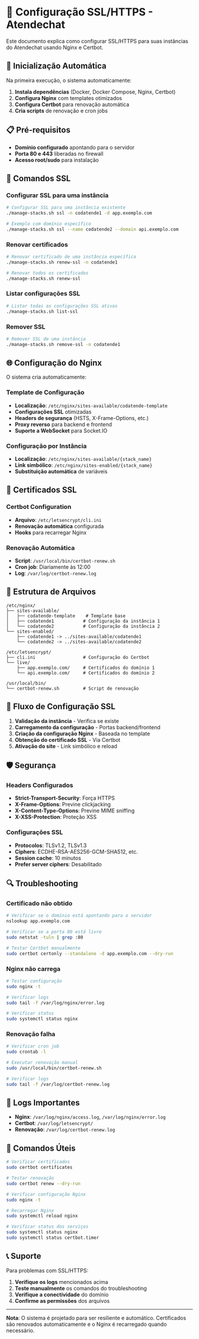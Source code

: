 # 🔐 Configuração SSL/HTTPS - Atendechat

Este documento explica como configurar SSL/HTTPS para suas instâncias do Atendechat usando Nginx e Certbot.

## 🚀 Inicialização Automática

Na primeira execução, o sistema automaticamente:

1. **Instala dependências** (Docker, Docker Compose, Nginx, Certbot)
2. **Configura Nginx** com templates otimizados
3. **Configura Certbot** para renovação automática
4. **Cria scripts** de renovação e cron jobs

## 📋 Pré-requisitos

- **Domínio configurado** apontando para o servidor
- **Porta 80 e 443** liberadas no firewall
- **Acesso root/sudo** para instalação

## 🔧 Comandos SSL

### Configurar SSL para uma instância

```bash
# Configurar SSL para uma instância existente
./manage-stacks.sh ssl -n codatende1 -d app.exemplo.com

# Exemplo com domínio específico
./manage-stacks.sh ssl --name codatende2 --domain api.exemplo.com
```

### Renovar certificados

```bash
# Renovar certificado de uma instância específica
./manage-stacks.sh renew-ssl -n codatende1

# Renovar todos os certificados
./manage-stacks.sh renew-ssl
```

### Listar configurações SSL

```bash
# Listar todas as configurações SSL ativas
./manage-stacks.sh list-ssl
```

### Remover SSL

```bash
# Remover SSL de uma instância
./manage-stacks.sh remove-ssl -n codatende1
```

## 🌐 Configuração do Nginx

O sistema cria automaticamente:

### Template de Configuração
- **Localização**: `/etc/nginx/sites-available/codatende-template`
- **Configurações SSL** otimizadas
- **Headers de segurança** (HSTS, X-Frame-Options, etc.)
- **Proxy reverso** para backend e frontend
- **Suporte a WebSocket** para Socket.IO

### Configuração por Instância
- **Localização**: `/etc/nginx/sites-available/{stack_name}`
- **Link simbólico**: `/etc/nginx/sites-enabled/{stack_name}`
- **Substituição automática** de variáveis

## 🔐 Certificados SSL

### Certbot Configuration
- **Arquivo**: `/etc/letsencrypt/cli.ini`
- **Renovação automática** configurada
- **Hooks** para recarregar Nginx

### Renovação Automática
- **Script**: `/usr/local/bin/certbot-renew.sh`
- **Cron job**: Diariamente às 12:00
- **Log**: `/var/log/certbot-renew.log`

## 📁 Estrutura de Arquivos

```
/etc/nginx/
├── sites-available/
│   ├── codatende-template    # Template base
│   ├── codatende1           # Configuração da instância 1
│   └── codatende2           # Configuração da instância 2
└── sites-enabled/
    ├── codatende1 -> ../sites-available/codatende1
    └── codatende2 -> ../sites-available/codatende2

/etc/letsencrypt/
├── cli.ini                  # Configuração do Certbot
└── live/
    ├── app.exemplo.com/     # Certificados do domínio 1
    └── api.exemplo.com/     # Certificados do domínio 2

/usr/local/bin/
└── certbot-renew.sh         # Script de renovação
```

## 🔄 Fluxo de Configuração SSL

1. **Validação da instância** - Verifica se existe
2. **Carregamento da configuração** - Portas backend/frontend
3. **Criação da configuração Nginx** - Baseada no template
4. **Obtenção do certificado SSL** - Via Certbot
5. **Ativação do site** - Link simbólico e reload

## 🛡️ Segurança

### Headers Configurados
- **Strict-Transport-Security**: Força HTTPS
- **X-Frame-Options**: Previne clickjacking
- **X-Content-Type-Options**: Previne MIME sniffing
- **X-XSS-Protection**: Proteção XSS

### Configurações SSL
- **Protocolos**: TLSv1.2, TLSv1.3
- **Ciphers**: ECDHE-RSA-AES256-GCM-SHA512, etc.
- **Session cache**: 10 minutos
- **Prefer server ciphers**: Desabilitado

## 🔍 Troubleshooting

### Certificado não obtido
```bash
# Verificar se o domínio está apontando para o servidor
nslookup app.exemplo.com

# Verificar se a porta 80 está livre
sudo netstat -tuln | grep :80

# Testar Certbot manualmente
sudo certbot certonly --standalone -d app.exemplo.com --dry-run
```

### Nginx não carrega
```bash
# Testar configuração
sudo nginx -t

# Verificar logs
sudo tail -f /var/log/nginx/error.log

# Verificar status
sudo systemctl status nginx
```

### Renovação falha
```bash
# Verificar cron job
sudo crontab -l

# Executar renovação manual
sudo /usr/local/bin/certbot-renew.sh

# Verificar logs
sudo tail -f /var/log/certbot-renew.log
```

## 📝 Logs Importantes

- **Nginx**: `/var/log/nginx/access.log`, `/var/log/nginx/error.log`
- **Certbot**: `/var/log/letsencrypt/`
- **Renovação**: `/var/log/certbot-renew.log`

## 🔧 Comandos Úteis

```bash
# Verificar certificados
sudo certbot certificates

# Testar renovação
sudo certbot renew --dry-run

# Verificar configuração Nginx
sudo nginx -t

# Recarregar Nginx
sudo systemctl reload nginx

# Verificar status dos serviços
sudo systemctl status nginx
sudo systemctl status certbot.timer
```

## 📞 Suporte

Para problemas com SSL/HTTPS:

1. **Verifique os logs** mencionados acima
2. **Teste manualmente** os comandos do troubleshooting
3. **Verifique a conectividade** do domínio
4. **Confirme as permissões** dos arquivos

---

**Nota**: O sistema é projetado para ser resiliente e automático. Certificados são renovados automaticamente e o Nginx é recarregado quando necessário. 